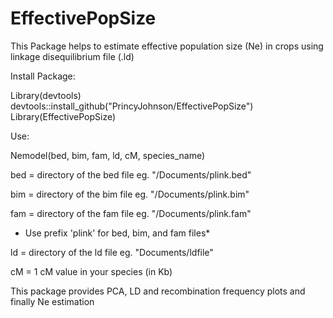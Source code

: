 # EffectivePopSize
This Package helps to estimate effective population size (Ne) in crops using linkage disequilibrium file (.ld)


Install Package:

Library(devtools)
devtools::install_github("PrincyJohnson/EffectivePopSize")
Library(EffectivePopSize)



Use:

Nemodel(bed, bim, fam, ld, cM, species_name)

bed = directory of the bed file eg. "/Documents/plink.bed"

bim = directory of the bim file eg. "/Documents/plink.bim"

fam = directory of the fam file eg. "/Documents/plink.fam"

* Use prefix 'plink' for bed, bim, and fam files*
  
ld = directory of the ld file eg. "Documents/ldfile"

cM = 1 cM value in your species (in Kb)


This package provides PCA, LD and recombination frequency plots and finally Ne estimation
